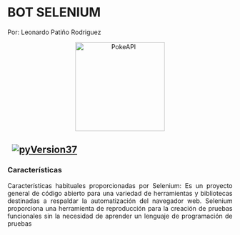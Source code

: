 
#
# BOT SELENIUM
Por: Leonardo Patiño Rodriguez
<div align="center">
	<img height="200" src="https://leoesleoesleo.github.io/imagenes/python_selenium.png" alt="PokeAPI">
</div>  

## &nbsp; [![pyVersion37](https://img.shields.io/badge/python-3.7-blue.svg)](https://www.python.org/download/releases/3.7/)

### Características
<p align="justify">
Características habituales proporcionadas por Selenium:
Es un proyecto general de código abierto para una variedad de herramientas y bibliotecas destinadas a respaldar la automatización del navegador web. Selenium proporciona una herramienta de reproducción para la creación de pruebas funcionales sin la necesidad de aprender un lenguaje de programación de pruebas
</p>
